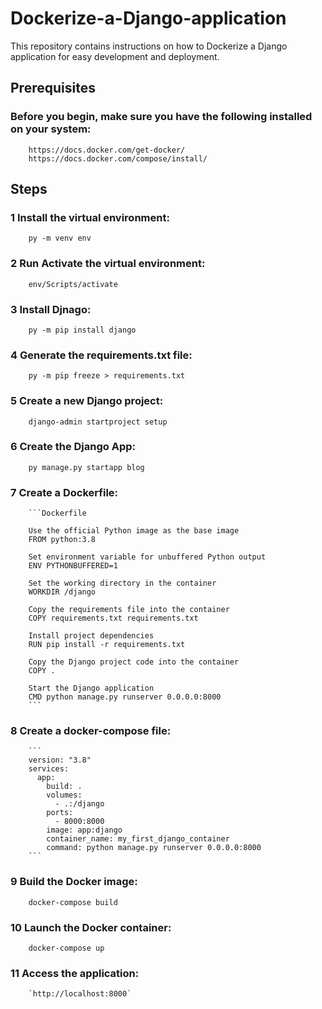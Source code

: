# Dockerize-a-Django-application

This repository contains instructions on how to Dockerize a Django application for easy development and deployment.

## Prerequisites
### Before you begin, make sure you have the following installed on your system:
        https://docs.docker.com/get-docker/
        https://docs.docker.com/compose/install/
## Steps
### 1 Install the virtual environment:
        py -m venv env
### 2 Run Activate the virtual environment:
        env/Scripts/activate
### 3 Install Djnago:
        py -m pip install django
### 4 Generate the requirements.txt file:
        py -m pip freeze > requirements.txt
### 5 Create a new Django project:
        django-admin startproject setup
### 6 Create the Django App:
        py manage.py startapp blog
### 7 Create a Dockerfile:
        ```Dockerfile

        Use the official Python image as the base image
        FROM python:3.8
        
        Set environment variable for unbuffered Python output
        ENV PYTHONBUFFERED=1
        
        Set the working directory in the container
        WORKDIR /django
        
        Copy the requirements file into the container
        COPY requirements.txt requirements.txt
        
        Install project dependencies
        RUN pip install -r requirements.txt
        
        Copy the Django project code into the container
        COPY .
        
        Start the Django application
        CMD python manage.py runserver 0.0.0.0:8000
        ```    
### 8 Create a docker-compose file:
        ```
        version: "3.8"
        services:
          app:
            build: .
            volumes:
              - .:/django
            ports:
              - 8000:8000
            image: app:django
            container_name: my_first_django_container
            command: python manage.py runserver 0.0.0.0:8000
        ``` 
### 9 Build the Docker image:
        docker-compose build
### 10 Launch the Docker container:
        docker-compose up
### 11 Access the application:
        `http://localhost:8000`
